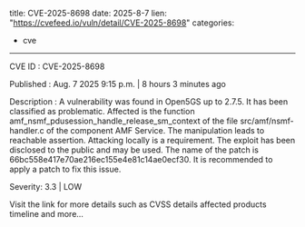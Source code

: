  
title: CVE-2025-8698
date: 2025-8-7
lien: "https://cvefeed.io/vuln/detail/CVE-2025-8698"
categories:
  - cve
---

CVE ID : CVE-2025-8698

Published :  Aug. 7
2025
9:15 p.m. | 8 hours
3 minutes ago

Description : A vulnerability was found in Open5GS up to 2.7.5. It has been classified as problematic. Affected is the function amf_nsmf_pdusession_handle_release_sm_context of the file src/amf/nsmf-handler.c of the component AMF Service. The manipulation leads to reachable assertion. Attacking locally is a requirement. The exploit has been disclosed to the public and may be used. The name of the patch is 66bc558e417e70ae216ec155e4e81c14ae0ecf30. It is recommended to apply a patch to fix this issue.

Severity: 3.3 | LOW

Visit the link for more details
such as CVSS details
affected products
timeline
and more...

